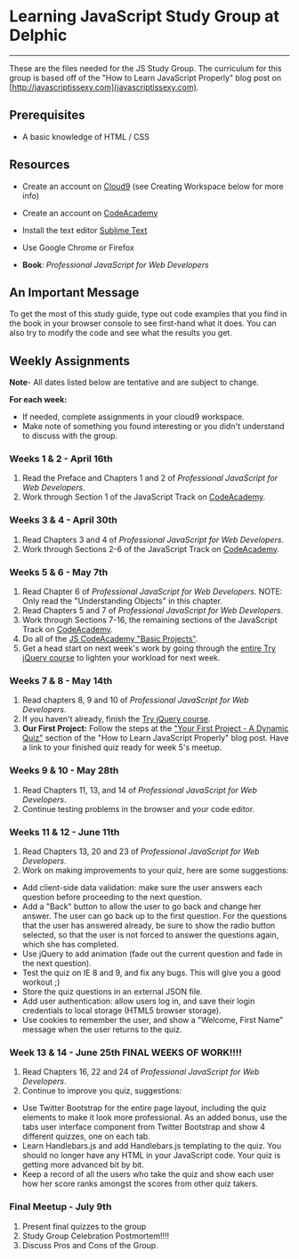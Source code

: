 # Learning JavaScript Study Group at Delphic
--------------------------------------------

These are the files needed for the JS Study Group. The curriculum for this group is based off of the "How to Learn JavaScript Properly" blog post on [http://javascriptissexy.com](javascriptissexy.com).

## Prerequisites

* A basic knowledge of HTML / CSS

## Resources

* Create an account on [Cloud9](https://c9.io/) (see Creating Workspace below for more info)
* Create an account on [CodeAcademy](http://www.codeacademy.com)
* Install the text editor [Sublime Text](http://www.sublimetext.com)
* Use Google Chrome or Firefox

* **Book**: *Professional JavaScript for Web Developers*

## An Important Message
To get the most of this study guide, type out code examples that you find in the book in your browser console to see first-hand what it does. You can also try to modify the code and see what the results you get.

## Weekly Assignments

**Note**- All dates listed below are tentative and are subject to change. 

**For each week:**
* If needed, complete assignments in your cloud9 workspace.
* Make note of something you found interesting or you didn't understand to discuss with the group.

### Weeks 1 & 2 - April 16th

1. Read the Preface and Chapters 1 and 2 of *Professional JavaScript for Web Developers*.
2. Work through Section 1 of the JavaScript Track on [CodeAcademy](http://www.codecademy.com/tracks/javascript).


### Weeks 3 & 4 - April 30th

1. Read Chapters 3 and 4 of *Professional JavaScript for Web Developers*.
2. Work through Sections 2-6 of the JavaScript Track on [CodeAcademy](http://www.codecademy.com/tracks/javascript).


### Weeks 5 & 6 - May 7th

1. Read Chapter 6 of *Professional JavaScript for Web Developers*. NOTE: Only read the "Understanding Objects" in this chapter.
2. Read Chapters 5 and 7 of *Professional JavaScript for Web Developers*.
3. Work through Sections 7-16, the remaining sections of the JavaScript Track on [CodeAcademy](http://www.codecademy.com/tracks/javascript).
4. Do all of the [JS CodeAcademy "Basic Projects"](http://www.codecademy.com/tracks/javascript).
5. Get a head start on next week's work by going through the [entire Try jQuery course](http://try.jquery.com/) to lighten your workload for next week.


### Weeks 7 & 8 - May 14th

1. Read chapters 8, 9 and 10 of *Professional JavaScript for Web Developers*.
2. If you haven't already, finish the [Try jQuery course](http://try.jquery.com/).
3. **Our First Project:** Follow the steps at the ["Your First Project - A Dynamic Quiz"](http://javascriptissexy.com/how-to-learn-javascript-properly/#Your_First_ProjectA_Dynamic_Quiz) section of the "How to Learn JavaScript Properly" blog post. Have a link to your finished quiz ready for week 5's meetup.


### Weeks 9 & 10 - May 28th

1. Read Chapters 11, 13, and 14 of *Professional JavaScript for Web Developers*.
2. Continue testing problems in the browser and your code editor.


### Weeks 11 & 12 - June 11th

1. Read Chapters 13, 20 and 23 of *Professional JavaScript for Web Developers*.
2. Work on making improvements to your quiz, here are some suggestions:

* Add client-side data validation: make sure the user answers each question before proceeding to the next question.
* Add a "Back" button to allow the user to go back and change her answer. The user can go back up to the first question. For the questions that the user has answered already, be sure to show the radio button selected, so that the user is not forced to answer the questions again, which she has completed.
* Use jQuery to add animation (fade out the current question and fade in the next question).
* Test the quiz on IE 8 and 9, and fix any bugs. This will give you a good workout ;)
* Store the quiz questions in an external JSON file.
* Add user authentication: allow users log in, and save their login credentials to local storage (HTML5 browser storage).
* Use cookies to remember the user, and show a "Welcome, First Name" message when the user returns to the quiz.


### Week 13 & 14 - June 25th FINAL WEEKS OF WORK!!!!

1. Read Chapters 16, 22 and 24 of *Professional JavaScript for Web Developers*.
2. Continue to improve you quiz, suggestions:

* Use Twitter Bootstrap for the entire page layout, including the quiz elements to make it look more professional. As an added bonus, use the tabs user interface component from Twitter Bootstrap and show 4 different quizzes, one on each tab.
* Learn Handlebars.js and add Handlebars.js templating to the quiz. You should no longer have any HTML in your JavaScript code. Your quiz is getting more advanced bit by bit.
* Keep a record of all the users who take the quiz and show each user how her score ranks amongst the scores from other quiz takers.


### Final Meetup - July 9th

1. Present final quizzes to the group
2. Study Group Celebration Postmortem!!!!
3. Discuss Pros and Cons of the Group.

